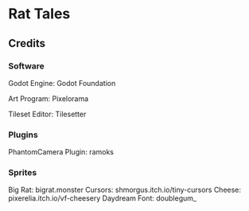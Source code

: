 # Rat Tales
## Credits
### Software
Godot Engine: Godot Foundation

Art Program: Pixelorama

Tileset Editor: Tilesetter

### Plugins
PhantomCamera Plugin: ramoks

### Sprites
Big Rat: bigrat.monster
Cursors: shmorgus.itch.io/tiny-cursors
Cheese: pixerelia.itch.io/vf-cheesery
Daydream Font: doublegum_
